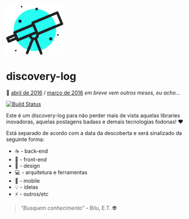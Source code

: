 ![discovery-log cover](https://raw.githubusercontent.com/fbeegle/discovery-log/master/assets/top-image.jpg)

# discovery-log

:date: [abril de 2016](https://github.com/fbeegle/discovery-log/blob/master/2016/04-abril.md) / [março de 2016](https://github.com/fbeegle/discovery-log/blob/master/2016/03-marco.md) *em breve vem outros meses, eu acho...*

[![Build Status](https://travis-ci.org/fbeegle/discovery-log.svg?branch=master)](https://travis-ci.org/fbeegle/discovery-log)

Este é um discovery-log para não perder mais de vista aquelas libraries inovadoras, aquelas postagens badass e demais tecnologias fodonas! :heart:

Está separado de acordo com a data da descoberta e será sinalizado da seguinte forma:

- :coffee: - back-end
- :beers: - front-end
- :pizza: - design
- :computer: - arquitetura e ferramentas
- :iphone: - mobile
- :bulb: - ideias
- :zap: - outros/etc

> *"Busquem conhecimento"* – Bilu, E.T. :alien: